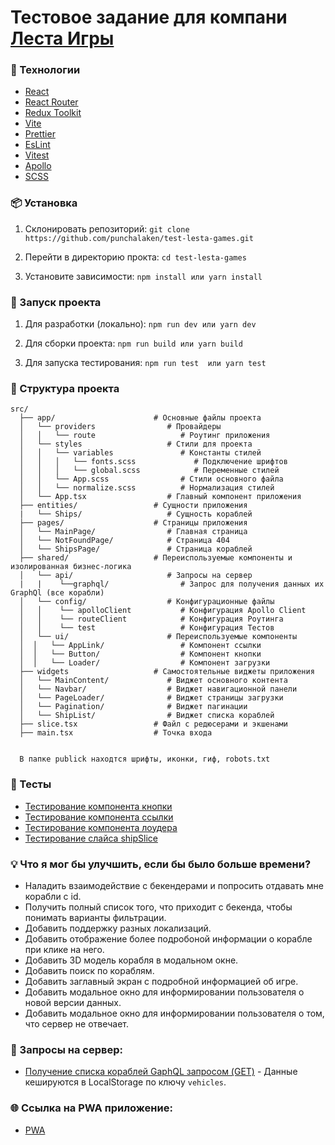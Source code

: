 # Тестовое задание для компани [Леста Игры](https://lesta.ru/ru)

### 🚀 Технологии

- [React](https://react.dev/)
- [React Router](https://reactrouter.com/home)
- [Redux Toolkit](https://redux-toolkit.js.org/)
- [Vite](https://vite.dev/)
- [Prettier](https://prettier.io/)
- [EsLint](https://eslint.org/)
- [Vitest](https://vitest.dev/)
- [Apollo](https://www.apollographql.com/docs/react)
- [SCSS](https://sass-scss.ru/guide/)

### 📦 Установка

1. Склонировать репозиторий:
   `git clone https://github.com/punchalaken/test-lesta-games.git`

2. Перейти в директорию прокта:
   `cd test-lesta-games`

3. Установите зависимости:
   `npm install
или
yarn install`

### 🔨 Запуск проекта

1. Для разработки (локально):
   `npm run dev
или
yarn dev`

2. Для сборки проекта:
   `npm run build
или
yarn build`

3. Для запуска тестирования:
   `npm run test 
   или
   yarn test`

### 📂 Структура проекта

    src/
      ├── app/                      # Основные файлы проекта
      │   └── providers                # Провайдеры
      │   │   └── route                   # Роутинг приложения
      │   └── styles                   # Стили для проекта
      │   │   └── variables               # Константы стилей
      │   │   │   └── fonts.scss             # Подключение шрифтов
      │   │   │   └── global.scss            # Переменные стилей
      │   │   └── App.scss                # Стили основного файла
      │   │   └── normalize.scss          # Нормализация стилей
      │   └── App.tsx                  # Главный компонент приложения
      ├── entities/                 # Сущности приложения
      |   └── Ships/                   # Сущность кораблей
      ├── pages/                    # Страницы приложения
      │   └── MainPage/                # Главная страница
      │   └── NotFoundPage/            # Страница 404
      │   └── ShipsPage/               # Страница кораблей
      ├── shared/                   # Переиспользуемые компоненты и изолированная бизнес-логика
      │   └── api/                     # Запросы на сервер
      |   |    └──graphql/                # Запрос для получения данных их GraphQl (все корабли)
      │   └── config/                  # Конфигурационные файлы
      │   │    └── apolloClient           # Конфигурация Apollo Client
      │   │    └── routeClient            # Конфигурация Роутинга
      │   │    └── test                   # Конфигурация Тестов
      │   └── ui/                      # Переиспользуемые компоненты
      │  │   └── AppLink/                 # Компонент ссылки
      │  │   └── Button/                  # Компонент кнопки
      │  │   └── Loader/                  # Компонент загрузки
      ├── widgets                   # Самостоятельные виджеты приложения
      │   └── MainContent/             # Виджет основного контента
      │   └── Navbar/                  # Виджет навигационной панели
      │   └── PageLoader/              # Виджет страницы загрузки
      │   └── Pagination/              # Виджет пагинации
      │   └── ShipList/                # Виджет списка кораблей
      ├── slice.tsx                 # Файл с редюсерами и экшенами
      ├── main.tsx                  # Точка входа


      В папке publick находтся шрифты, иконки, гиф, robots.txt

### 🧪 Тесты

- [Тестирование компонента кнопки](/src/shared/ui/Button/Button.test.tsx)
- [Тестирование компонента ссылки](/src/shared/ui/AppLink/AppLink.test.tsx)
- [Тестирование компонента лоудера](/src/shared/ui/Loader/Loader.test.tsx)
- [Тестирование слайса shipSlice](/src/widgets/ShipList/model/shipSlice.test.tsx)

### 💡 Что я мог бы улучшить, если бы было больше времени?

- Наладить взаимодействие с бекендерами и попросить отдавать мне корабли с id.
- Получить полный список того, что приходит с бекенда, чтобы понимать варианты фильтрации.
- Добавить поддержку разных локализаций.
- Добавить отображение более подробоной информации о корабле при клике на него.
- Добавить 3D модель корабля в модальном окне.
- Добавить поиск по кораблям.
- Добавить заглавный экран с подробной информацией об игре.
- Добавить модальное окно для информировании пользователя о новой версии данных.
- Добавить модальное окно для информировании пользователя о том, что сервер не отвечает.

### 📄 Запросы на сервер: 

- [Получение списка кораблей GaphQL запросом (GET)](/src/shared/api/graphql/vehicles.ts) - Данные кешируются в LocalStorage по ключу `vehicles`.

### 🌐 Ссылка на PWA приложение: 

- [PWA](https://unique-sable-ec1fa9.netlify.app/)
